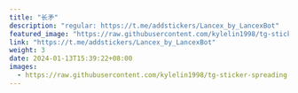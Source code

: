 ```yaml
---
title: "长矛"
description: "regular: https://t.me/addstickers/Lancex_by_LancexBot"
featured_image: "https://raw.githubusercontent.com/kylelin1998/tg-sticker-spreading-worldwide-images/main/img/a4e60140-d5ae-44fb-aec7-85aa31df097d.jpg"
link: "https://t.me/addstickers/Lancex_by_LancexBot"
weight: 3
date: 2024-01-13T15:39:22+08:00
images:
  - https://raw.githubusercontent.com/kylelin1998/tg-sticker-spreading-worldwide-images/main/img/a4e60140-d5ae-44fb-aec7-85aa31df097d.jpg
---
```

